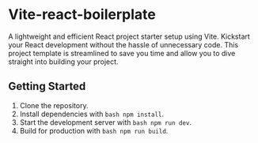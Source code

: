 # Vite-react-boilerplate

A lightweight and efficient React project starter setup using Vite. Kickstart your React development without the hassle of unnecessary code. This project template is streamlined to save you time and allow you to dive straight into building your project.

## Getting Started

1. Clone the repository.
2. Install dependencies with ```bash npm install```.
3. Start the development server with ```bash npm run dev```.
4. Build for production with ```bash npm run build```.


